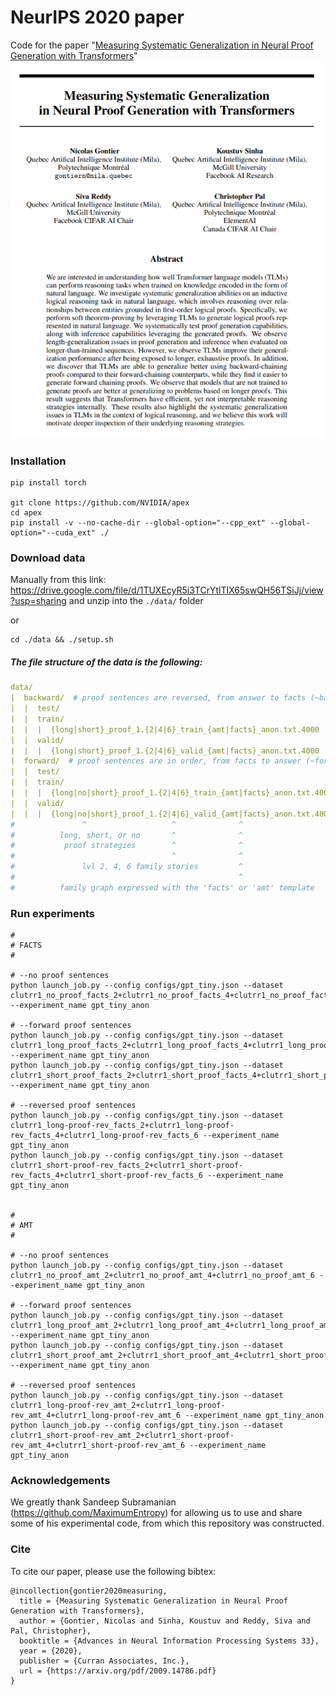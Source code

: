 # NeurIPS 2020 paper

Code for the paper
"[Measuring Systematic Generalization in Neural Proof Generation with Transformers](https://arxiv.org/abs/2009.14786)"
![Measuring Systematic Generalization in Neural Proof Generation with Transformers](img/screenshot.png)

### Installation

````
pip install torch

git clone https://github.com/NVIDIA/apex
cd apex
pip install -v --no-cache-dir --global-option="--cpp_ext" --global-option="--cuda_ext" ./ 
````

### Download data

Manually from this link:
https://drive.google.com/file/d/1TUXEcyR5i3TCrYtlTIX65swQH56TSiJj/view?usp=sharing
and unzip into the `./data/` folder

or

````
cd ./data && ./setup.sh
````

##### The file structure of the data is the following:
````yaml
data/
|  backward/  # proof sentences are reversed, from answer to facts (~backward chaining)
|  |  test/
|  |  train/
|  |  |  {long|short}_proof_1.{2|4|6}_train_{amt|facts}_anon.txt.4000
|  |  valid/
|  |  |  {long|short}_proof_1.{2|4|6}_valid_{amt|facts}_anon.txt.4000
|  forward/  # proof sentences are in order, from facts to answer (~forward chaining)
|  |  test/
|  |  train/
|  |  |  {long|no|short}_proof_1.{2|4|6}_train_{amt|facts}_anon.txt.4000
|  |  valid/
|  |  |  {long|no|short}_proof_1.{2|4|6}_valid_{amt|facts}_anon.txt.4000
#               ^                   ^              ^
#          long, short, or no       ^              ^
#           proof strategies        ^              ^
#                                   ^              ^
#               lvl 2, 4, 6 family stories         ^
#                                                  ^
#          family graph expressed with the 'facts' or 'amt' template
````

### Run experiments

````
#
# FACTS
#

# --no proof sentences
python launch_job.py --config configs/gpt_tiny.json --dataset clutrr1_no_proof_facts_2+clutrr1_no_proof_facts_4+clutrr1_no_proof_facts_6 --experiment_name gpt_tiny_anon

# --forward proof sentences
python launch_job.py --config configs/gpt_tiny.json --dataset clutrr1_long_proof_facts_2+clutrr1_long_proof_facts_4+clutrr1_long_proof_facts_6 --experiment_name gpt_tiny_anon
python launch_job.py --config configs/gpt_tiny.json --dataset clutrr1_short_proof_facts_2+clutrr1_short_proof_facts_4+clutrr1_short_proof_facts_6 --experiment_name gpt_tiny_anon

# --reversed proof sentences
python launch_job.py --config configs/gpt_tiny.json --dataset clutrr1_long-proof-rev_facts_2+clutrr1_long-proof-rev_facts_4+clutrr1_long-proof-rev_facts_6 --experiment_name gpt_tiny_anon
python launch_job.py --config configs/gpt_tiny.json --dataset clutrr1_short-proof-rev_facts_2+clutrr1_short-proof-rev_facts_4+clutrr1_short-proof-rev_facts_6 --experiment_name gpt_tiny_anon


#
# AMT
#

# --no proof sentences
python launch_job.py --config configs/gpt_tiny.json --dataset clutrr1_no_proof_amt_2+clutrr1_no_proof_amt_4+clutrr1_no_proof_amt_6 --experiment_name gpt_tiny_anon

# --forward proof sentences
python launch_job.py --config configs/gpt_tiny.json --dataset clutrr1_long_proof_amt_2+clutrr1_long_proof_amt_4+clutrr1_long_proof_amt_6 --experiment_name gpt_tiny_anon
python launch_job.py --config configs/gpt_tiny.json --dataset clutrr1_short_proof_amt_2+clutrr1_short_proof_amt_4+clutrr1_short_proof_amt_6 --experiment_name gpt_tiny_anon

# --reversed proof sentences
python launch_job.py --config configs/gpt_tiny.json --dataset clutrr1_long-proof-rev_amt_2+clutrr1_long-proof-rev_amt_4+clutrr1_long-proof-rev_amt_6 --experiment_name gpt_tiny_anon
python launch_job.py --config configs/gpt_tiny.json --dataset clutrr1_short-proof-rev_amt_2+clutrr1_short-proof-rev_amt_4+clutrr1_short-proof-rev_amt_6 --experiment_name gpt_tiny_anon
````

### Acknowledgements

We greatly thank Sandeep Subramanian (https://github.com/MaximumEntropy) for allowing us to use and share some of his experimental code, from which this repository was constructed.

### Cite

To cite our paper, please use the following bibtex:
````
@incollection{gontier2020measuring,
  title = {Measuring Systematic Generalization in Neural Proof Generation with Transformers},
  author = {Gontier, Nicolas and Sinha, Koustuv and Reddy, Siva and Pal, Christopher},
  booktitle = {Advances in Neural Information Processing Systems 33},
  year = {2020},
  publisher = {Curran Associates, Inc.},
  url = {https://arxiv.org/pdf/2009.14786.pdf}
}
````
